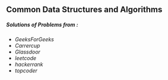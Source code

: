 ## Common Data Structures and Algorithms

##### Solutions of Problems from :

- *GeeksForGeeks*
- *Carrercup*
- *Glassdoor*
- *leetcode*
- *hackerrank*
- *topcoder*
